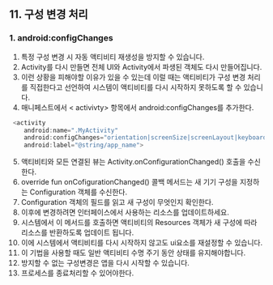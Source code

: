 ## 11. 구성 변경 처리
### 1. android:configChanges
1. 특정 구성 변경 시 자동 액티비티 재생성을 방지할 수 있습니다.
2. Activity를 다시 만들면 전체 UI와 Activity에서 파생된 객체도 다시 만들어집니다.
3. 이런 상황을 피해야할 이유가 있을 수 있는데 이럴 때는 액티비티가 구성 변경 처리를 직접한다고 선언하여 시스템이 액티비티를 다시 시작하지 못하도록 할 수 있습니다.
4. 매니페스트에서 < activivty> 항목에서 android:configChanges를 추가한다.

```kotlin
 <activity
    android:name=".MyActivity"
    android:configChanges="orientation|screenSize|screenLayout|keyboardHidden"
    android:label="@string/app_name">
```
5. 액티비티와 모든 연결된 뷰는 Activity.onConfigurationChanged() 호출을 수신한다.
6. override fun onCofigurationChanged() 콜백 메서드는 새 기기 구성을 지정하는 Configuration 객체를 수신한다. 
7. Configuration 객체의 필드를 읽고 새 구성이 무엇인지 확인한다.
8. 이후에 변경하려면 인터페이스에서 사용하는 리소스를 업데이트하세요.
9. 시스템에서 이 메서드를 호출하면 액티비티의 Resources 객체가 새 구성에 따라 리소스를 반환하도록 업데이트 됩니다.
10. 이에 시스템에서 액티비티를 다시 시작하지 않고도 ui요소를 재설정할 수 있습니다.
11. 이 기법을 사용할 때도 일반 액티비티 수명 주기 동안 상태를 유지해야합니다.
12. 방지할 수 없는 구성변경은 앱을 다시 시작할 수 있습니다.
13. 프로세스를 종료처리할 수 있어야한다.